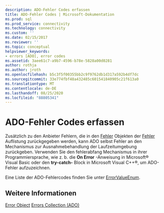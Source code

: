 ```yaml
---
description: ADO-Fehler Codes erfassen
title: ADO-Fehler Codes | Microsoft-Dokumentation
ms.prod: sql
ms.prod_service: connectivity
ms.technology: connectivity
ms.custom: ''
ms.date: 02/15/2017
ms.reviewer: ''
ms.topic: conceptual
helpviewer_keywords:
- errors [ADO], error codes
ms.assetid: 3aee61c7-a9b7-4596-b78e-5828a00d0281
author: rothja
ms.author: jroth
ms.openlocfilehash: b5c3f5f00355bb2c9f9762db1d317a592b4df7dc
ms.sourcegitcommit: 33e774fbf48a432485c601541840905c21f613a0
ms.translationtype: MT
ms.contentlocale: de-DE
ms.lasthandoff: 08/25/2020
ms.locfileid: "88805341"
---
```

# <a name="capture-ado-error-codes"></a>ADO-Fehler Codes erfassen
Zusätzlich zu den Anbieter Fehlern, die in den [Fehler](../../reference/ado-api/error-object.md) Objekten der [Fehler](../../reference/ado-api/errors-collection-ado.md) Auflistung zurückgegeben werden, kann ADO selbst Fehler an den Mechanismus zur Ausnahmebehandlung der Laufzeitumgebung zurückgeben. Verwenden Sie den fehlerabfang Mechanismus in ihrer Programmiersprache, wie z. b. die **On Error** -Anweisung in Microsoft® Visual Basic oder den **try-catch-** Block in Microsoft Visual C++®, um ADO-Fehler aufzuzeichnen.

 Eine Liste der ADO-Fehlercodes finden Sie unter [ErrorValueEnum](../../reference/ado-api/errorvalueenum.md).

## <a name="see-also"></a>Weitere Informationen
 [Error Object](../../reference/ado-api/error-object.md) [Errors Collection (ADO)](../../reference/ado-api/errors-collection-ado.md)